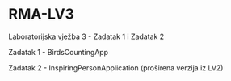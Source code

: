 # RMA-LV3
Laboratorijska vježba 3 - Zadatak 1 i Zadatak 2

Zadatak 1 - BirdsCountingApp

Zadatak 2 - InspiringPersonApplication (proširena verzija iz LV2)
